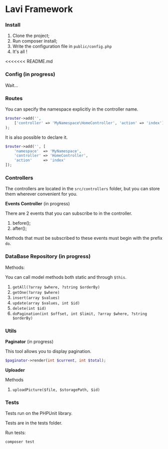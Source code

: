 # Lavi Framework

### Install

1. Clone the project;
2. Run composer install;
3. Write the configuration file in `public/config.php`
4. It's all !

<<<<<<< README.md
### Config (in progress)

Wait...

### Routes

You can specify the namespace explicitly in the controller name.

``` php
$router->add('',
    ['controller' => 'MyNamespace\HomeController', 'action' => 'index']
);
```

It is also possible to declare it.

``` php
$router->add('', [
    'namespace'  => 'MyNamespace',
    'controller' => 'HomeController',
    'action'     => 'index'
]);
```

### Controllers

The controllers are located in the `src/controllers` folder,
but you can store them wherever convenient for you.

**Events Controller** (in progress)

There are 2 events that you can subscribe to in the controller.

1. before();
2. after();

Methods that must be subscribed to these events must begin with the prefix `do`.

### DataBase Repository (in progress)

Methods:

You can call model methods both static and through `$this`.

1. `getAll(?array $where, ?string $orderBy)`
2. `getOne(?array $where)`
3. `insert(array $values)`
4. `update(array $values, int $id)`
5. `delete(int $id)`
6. `doPagination(int $offset, int $limit, ?array $where, ?string $orderBy)`

### Utils

**Paginator** (in progress)

This tool allows you to display pagination.

``` php
$paginator->render(int $current, int $total);
```

**Uploader**

Methods

1. `uploadPicture($file, $storagePath, $id)`

### Tests
Tests run on the PHPUnit library.

Tests are in the tests folder.

Run tests:

`composer test`
